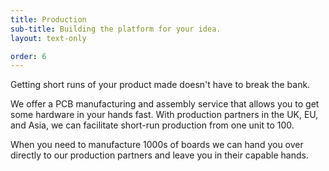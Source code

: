 ```yaml
---
title: Production
sub-title: Building the platform for your idea.
layout: text-only

order: 6
---
```

Getting short runs of your product made doesn't have to break the bank.

We offer a PCB manufacturing and assembly service that allows you to get some hardware in your hands fast. With production partners in the UK, EU, and Asia, we can facilitate short-run production from one unit to 100.

When you need to manufacture 1000s of boards we can hand you over directly to our production partners and leave you in their capable hands.